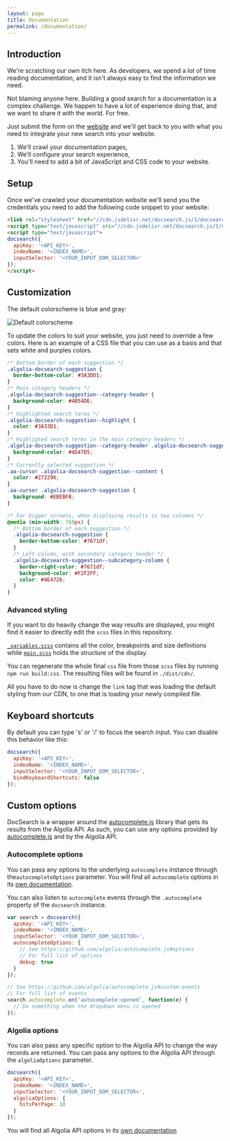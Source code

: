 ```yaml
---
layout: page
title: Documentation
permalink: /documentation/
---
```


## Introduction

We're scratching our own itch here. As developers, we spend a lot of time
reading documentation, and it isn't always easy to find the information we need.

Not blaming anyone here. Building a good search for a documentation is a complex
challenge. We happen to have a lot of experience doing that, and we want to
share it with the world. For free.

Just submit the form on the [website][16] and we'll get back to you with what
you need to integrate your new search into your website.

 1. We'll crawl your documentation pages,
 2. We'll configure your search experience,
 3. You'll need to add a bit of JavaScript and CSS code to your website.

## Setup

Once we've crawled your documentation website we'll send you the credentials you
need to add the following code snippet to your website:

```html
<link rel="stylesheet" href="//cdn.jsdelivr.net/docsearch.js/1/docsearch.min.css" />
<script type="text/javascript" src="//cdn.jsdelivr.net/docsearch.js/1/docsearch.min.js"></script>
<script type="text/javascript">
docsearch({
  apiKey: '<API_KEY>',
  indexName: '<INDEX_NAME>',
  inputSelector: '<YOUR_INPUT_DOM_SELECTOR>'
});
</script>
```

## Customization

The default colorscheme is blue and gray:

![Default colorscheme][17]

To update the colors to suit your website, you just need to override a few
colors. Here is an example of a CSS file that you can use as a basis and that
sets white and purples colors.

```css
/* Bottom border of each suggestion */
.algolia-docsearch-suggestion {
  border-bottom-color: #3A3DD1;
}
/* Main category headers */
.algolia-docsearch-suggestion--category-header {
  background-color: #4B54DE;
}
/* Highlighted search terms */
.algolia-docsearch-suggestion--highlight {
  color: #3A33D1;
}
/* Highligted search terms in the main category headers */
.algolia-docsearch-suggestion--category-header .algolia-docsearch-suggestion--highlight  {
  background-color: #4D47D5;
}
/* Currently selected suggestion */
.aa-cursor .algolia-docsearch-suggestion--content {
  color: #272296;
}
.aa-cursor .algolia-docsearch-suggestion {
  background: #EBEBFB;
}

/* For bigger screens, when displaying results in two columns */
@media (min-width: 768px) {
  /* Bottom border of each suggestion */
  .algolia-docsearch-suggestion {
    border-bottom-color: #7671df;
  }
  /* Left column, with secondary category header */
  .algolia-docsearch-suggestion--subcategory-column {
    border-right-color: #7671df;
    background-color: #F2F2FF;
    color: #4E4726;
  }
}
```

### Advanced styling

If you want to do heavily change the way results are displayed, you might find
it easier to directly edit the `scss` files in this repository.

[`_variables.scss`][18]
contains all the color, breakpoints and size definitions while 
[`main.scss`][19]
holds the structure of the display.

You can regenerate the whole final `css` file from those `scss` files by running
`npm run build:css`. The resulting files will be found in `./dist/cdn/`.

All you have to do now is change the `link` tag that was loading the default
styling from our CDN, to one that is loading your newly compiled file.

## Keyboard shortcuts

By default you can type 's' or '/' to focus the search input.
You can disable this behavior like this:

```js
docsearch({
  apiKey: '<API_KEY>',
  indexName: '<INDEX_NAME>',
  inputSelector: '<YOUR_INPUT_DOM_SELECTOR>',
  bindKeyboardShortcuts: false
});
```

## Custom options

DocSearch is a wrapper around the [autocomplete.js][20] library that gets its
results from the Algolia API. As such, you can use any options provided by
[autocomplete.js][21] and by the Algolia API.

### Autocomplete options

You can pass any options to the underlying `autocomplete` instance through
the`autocompleteOptions` parameter. You will find all `autocomplete` options in
its [own documentation][22]. 

You can also listen to `autocomplete` events through the `.autocomplete`
property of the `docsearch` instance.

```javascript
var search = docsearch({
  apiKey: '<API_KEY>',
  indexName: '<INDEX_NAME>',
  inputSelector: '<YOUR_INPUT_DOM_SELECTOR>',
  autocompleteOptions: {
    // See https://github.com/algolia/autocomplete.js#options
    // For full list of options
    debug: true
  }
});

// See https://github.com/algolia/autocomplete.js#custom-events
// For full list of events
search.autocomplete.on('autocomplete:opened', function(e) {
  // Do something when the dropdown menu is opened
});
```

### Algolia options

You can also pass any specific option to the Algolia API to change the way
records are returned. You can pass any options to the Algolia API through
the `algoliaOptions` parameter.

```javascript
docsearch({
  apiKey: '<API_KEY>',
  indexName: '<INDEX_NAME>',
  inputSelector: '<YOUR_INPUT_DOM_SELECTOR>',
  algoliaOptions: {
    hitsPerPage: 10
  }
});
```

You will find all Algolia API options in its [own documentation][23]


[1]: https://community.algolia.com/docsearch/
[2]: https://img.shields.io/npm/v/docsearch.js.svg?style=flat-square
[3]: https://img.shields.io/travis/algolia/docsearch/master.svg?style=flat-square
[4]: https://img.shields.io/coveralls/algolia/docsearch/master.svg?style=flat-square
[5]: http://img.shields.io/badge/license-MIT-green.svg?style=flat-square
[6]: https://img.shields.io/npm/dm/docsearch.js.svg?style=flat-square
[7]: ./docs/img/showcase/example-eslint.gif
[8]: #introduction
[9]: #setup
[10]: #customization
[11]: #development-workflow
[12]: #local-example
[13]: #local-build
[14]: #documentation-website
[15]: #macos
[16]: https://community.algolia.com/docsearch/
[17]: https://community.algolia.com/docsearch/img/default-colorscheme.png
[18]: https://github.com/algolia/docsearch/blob/master/src/styles/_variables.scss
[19]: https://github.com/algolia/docsearch/blob/master/src/styles/main.scss
[20]: https://github.com/algolia/autocomplete.js
[21]: https://github.com/algolia/autocomplete.js
[22]: https://github.com/algolia/autocomplete.js#options
[23]: https://www.algolia.com/doc/ruby#full-text-search-parameters
[24]: https://nodejs.org/en/
[25]: https://jekyllrb.com/
[26]: https://www.ruby-lang.org/en/
[27]: http://bundler.io/

